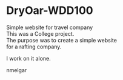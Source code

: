 # DryOar-WDD100
Simple website for travel company <br>
This was a College project. <br>
The purpose was to create a simple website <br>
for a rafting company. <br>

I work on it alone.

nmelgar
